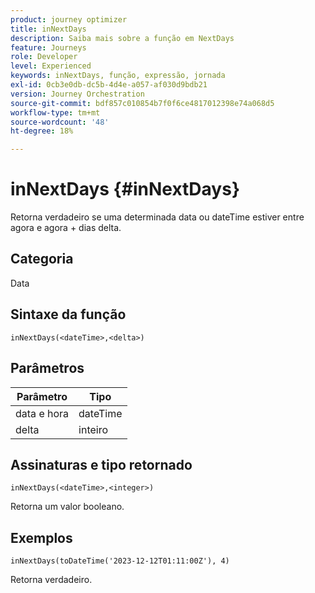 ```yaml
---
product: journey optimizer
title: inNextDays
description: Saiba mais sobre a função em NextDays
feature: Journeys
role: Developer
level: Experienced
keywords: inNextDays, função, expressão, jornada
exl-id: 0cb3e0db-dc5b-4d4e-a057-af030d9bdb21
version: Journey Orchestration
source-git-commit: bdf857c010854b7f0f6ce4817012398e74a068d5
workflow-type: tm+mt
source-wordcount: '48'
ht-degree: 18%

---
```


# inNextDays {#inNextDays}

Retorna verdadeiro se uma determinada data ou dateTime estiver entre agora e agora + dias delta.

## Categoria

Data

## Sintaxe da função

`inNextDays(<dateTime>,<delta>)`

## Parâmetros

| Parâmetro | Tipo |
|-----------|------------------|
| data e hora | dateTime |
| delta | inteiro |

## Assinaturas e tipo retornado

`inNextDays(<dateTime>,<integer>)`

Retorna um valor booleano.

## Exemplos

`inNextDays(toDateTime('2023-12-12T01:11:00Z'), 4)`

Retorna verdadeiro.
